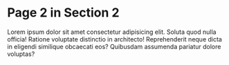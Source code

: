 # Page 2 in Section 2

Lorem ipsum dolor sit amet consectetur adipisicing elit. Soluta quod nulla
officia! Ratione voluptate distinctio in architecto! Reprehenderit neque dicta
in eligendi similique obcaecati eos? Quibusdam assumenda pariatur dolore
voluptas?
